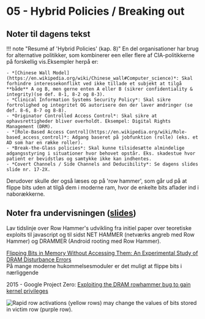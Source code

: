 # 05 - Hybrid Policies / Breaking out

## Noter til dagens tekst

!!! note "Resumé af 'Hybrid Policies' (kap. 8)"
    En del organisationer har brug for alternative politikker, som kombinerer een eller flere af CIA-politikkerne på forskellig vis.Eksempler herpå er:

    - *[Chinese Wall Model](https://en.wikipedia.org/wiki/Chinese_wall#Computer_science)*: Skal forhindre interessekonflikt ved ikke tillade et subjekt at tilgå **både** A og B, men gerne enten A eller B (sikrer confidentiality & integrity)(se def. 8-1, 8-2 og 8-3).
    - *Clinical Information Systems Security Policy*: Skal sikre fortrolighed og integritet OG autorisere den der laver ændringer (se def. 8-6, 8-7 og 8-8).   
    - *Originator Controlled Access Control*: Skal sikre at ophavsrettigheder bliver overholdt. Eksempel: Digital Rights Management (DRM).   
    - *[Role-Based Access Control](https://en.wikipedia.org/wiki/Role-based_access_control)*: Adgang baseret på jobfunktion (rolle) (eks. et AD som har en række roller).   
    - *Break-the-Glass policies*: Skal kunne tilsidesætte almindelige adgangsstyring i situationer hvor behovet opstår. Eks. skadestue hvor patient er bevidstløs og samtykke ikke kan indhentes.
    - *Covert Channels / Side Channels and Deducibility*: Se dagens slides slide nr. 17-2X.

Derudover skulle der også læses op på 'row hammer', som går ud på at flippe bits uden at tilgå dem i moderne ram, hvor de enkelte bits aflader ind i naborækkerne.


## Noter fra undervisningen ([slides](https://github.com/kramse/security-courses/blob/master/courses/system-and-software/system-security/5-hybrid-policies.pdf))

Lav tidslinje over Row Hammer's udvikling fra initiel paper over teoretiske exploits til javascript og til sidst NET HAMMER (netværks angreb med Row Hammer) og DRAMMER (Android rooting med Row Hammer).

[Flipping Bits in Memory Without Accessing Them:
An Experimental Study of DRAM Disturbance Errors](../assets/docs/kim-isca14-flipping-bits.pdf)    
På mange moderne hukommelsesmoduler er det muligt at flippe bits i nærliggende

2015 - Google Project Zero: [Exploiting the DRAM rowhammer bug to gain kernel privileges](https://googleprojectzero.blogspot.com/2015/03/exploiting-dram-rowhammer-bug-to-gain.html)

![Rapid row activations (yellow rows) may change the values of bits stored in victim row (purple row).](https://upload.wikimedia.org/wikipedia/commons/c/c8/Row_hammer.svg)

[^1]: Man kan også bruge fodnoter.  
